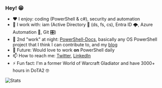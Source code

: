 ### Hey! 😁



- ❤️ I enjoy: coding (PowerShell & c#), security and automation
- 🏢 I work with: iam (Active Directory 🔐 (ds, fs, cs), Entra ID 🌩️, Azure Automation 🤖, Git 🎛️)
- 🌝 2nd "work" at night: [PowerShell-Docs](https://github.com/MicrosoftDocs/PowerShell-Docs/), basically any OS PowerShell project that I think I can contribute to, and my [blog](https://ehmiiz.se)
- 🔮 Future: Would love to work **on** PowerShell daily
- 📫 How to reach me: [Twitter](https://twitter.com/ehmiiz), [LinkedIn](https://www.linkedin.com/in/ehmiiz/)
- ⚡ Fun fact: I'm a former World of Warcraft Gladiator and have 3000+ hours in DoTA2 🤓

![Stats](https://github-readme-stats.vercel.app/api?username=ehmiiz&show_icons=true&theme=radical)
